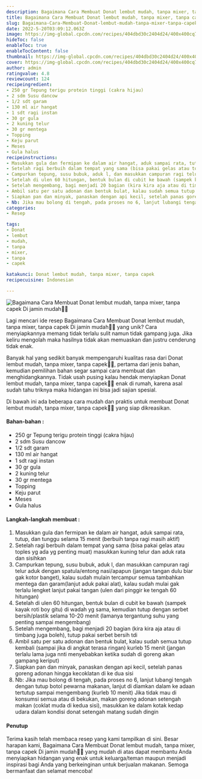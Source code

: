 ```yaml
---
description: Bagaimana Cara Membuat Donat lembut mudah, tanpa mixer, tanpa capek Di jamin mudah"
title: Bagaimana Cara Membuat Donat lembut mudah, tanpa mixer, tanpa capek Di jamin mudah
slug: Bagaimana-Cara-Membuat-Donat-lembut-mudah-tanpa-mixer-tanpa-capek-Di-jamin-mudah
date: 2022-5-20T03:09:12.063Z
image: https://img-global.cpcdn.com/recipes/404dbd30c2404d24/400x400cq70/photo.jpg
hideToc: false
enableToc: true
enableTocContent: false
thumbnail: https://img-global.cpcdn.com/recipes/404dbd30c2404d24/400x400cq70/photo.jpg
cover: https://img-global.cpcdn.com/recipes/404dbd30c2404d24/400x400cq70/photo.jpg
author: admin
ratingvalue: 4.8
reviewcount: 124
recipeingredient:
- 250 gr Tepung terigu protein tinggi (cakra hijau)
- 2 sdm Susu dancow
- 1/2 sdt garam
- 130 ml air hangat
- 1 sdt ragi instan
- 30 gr gula
- 2 kuning telur
- 30 gr mentega
- Topping
- Keju parut
- Meses
- Gula halus
recipeinstructions:
- Masukkan gula dan fermipan ke dalam air hangat, aduk sampai rata, tutup, dan tunggu selama 15 menit (berbuih tanpa ragi masih aktif)
- Setelah ragi berbuih dalam tempat yang sama (bisa pakai gelas atau toples yg ada yg penting muat) masukkan kuning telur dan aduk rata dan sisihkan
- Campurkan tepung, susu bubuk, aduk l, dan masukkan campuran ragi telur aduk dengan spatula/entong nasi/apapun (jangan tangan dulu biar gak kotor banget), kalau sudah mulain tercampur semua tambahkan mentega dan garam(lanjut aduk pakai alat), kalau sudah mulai gak terlalu lengket lanjut pakai tangan (ulen dari pinggir ke tengah 60 hitungan)
- Setelah di ulen 60 hitungan, bentuk bulan di cubit ke bawah (sampek kayak roti boy gitu) di wadah yg sama, kemudian tutup dengan serbet bersih/plastik selama 10-20 menit (lamanya tergantung suhu yang penting sampai mengembang)
- Setelah mengembang, bagi menjadi 20 bagian (kira kira aja atau di timbang juga boleh), tutup pakai serbet bersih tdi
- Ambil satu per satu adonan dan bentuk bulat, kalau sudah semua tutup kembali (sampai jika di angkat terasa ringan) kurleb 15 menit (jangan terlalu lama juga nnti menyebabkan ketika sudah di goreng akan gampang keriput)
- Siapkan pan dan minyak, panaskan dengan api kecil, setelah panas goreng adonan hingga kecoklatan di ke dua sisi
- Nb: Jika mau bolong di tengah, pada proses no 6, lanjut lubangi tengah dengan tutup botol pewarna makanan, lanjut di diamkan dalam ke adaan tertutup sampai mengembang (kurleb 10 menit) Jika tidak mau di konsumsi semua atau di bekukan, makan goreng adonan setengah makan (coklat muda di kedua sisi), masukkan ke dalam kotak kedap udara dalam kondisi donat setengah matang sudah dingin
categories:
- Resep

tags:
- Donat
- lembut
- mudah,
- tanpa
- mixer,
- tanpa
- capek

katakunci: Donat lembut mudah, tanpa mixer, tanpa capek
recipecuisine: Indonesian

---
```


![Bagaimana Cara Membuat Donat lembut mudah, tanpa mixer, tanpa capek Di jamin mudah👩‍🍳](https://img-global.cpcdn.com/recipes/404dbd30c2404d24/400x400cq70/photo.jpg)

Lagi mencari ide resep Bagaimana Cara Membuat Donat lembut mudah, tanpa mixer, tanpa capek Di jamin mudah👩‍🍳 yang unik? Cara menyiapkannya memang tidak terlalu sulit namun tidak gampang juga. Jika keliru mengolah maka hasilnya tidak akan memuaskan dan justru cenderung tidak enak.

Banyak hal yang sedikit banyak mempengaruhi kualitas rasa dari Donat lembut mudah, tanpa mixer, tanpa capek👩‍🍳, pertama dari jenis bahan, kemudian pemilihan bahan segar sampai cara membuat dan menghidangkannya. Tidak usah pusing kalau hendak menyiapkan Donat lembut mudah, tanpa mixer, tanpa capek👩‍🍳 enak di rumah, karena asal sudah tahu triknya maka hidangan ini bisa jadi sajian spesial.

Di bawah ini ada beberapa cara mudah dan praktis untuk membuat Donat lembut mudah, tanpa mixer, tanpa capek👩‍🍳 yang siap dikreasikan.

<!--inarticleads1-->

#### Bahan-bahan :

- 250 gr Tepung terigu protein tinggi (cakra hijau)
- 2 sdm Susu dancow
- 1/2 sdt garam
- 130 ml air hangat
- 1 sdt ragi instan
- 30 gr gula
- 2 kuning telur
- 30 gr mentega
- Topping
- Keju parut
- Meses
- Gula halus

<!--inarticleads2-->

#### Langkah-langkah membuat :

1. Masukkan gula dan fermipan ke dalam air hangat, aduk sampai rata, tutup, dan tunggu selama 15 menit (berbuih tanpa ragi masih aktif)
1. Setelah ragi berbuih dalam tempat yang sama (bisa pakai gelas atau toples yg ada yg penting muat) masukkan kuning telur dan aduk rata dan sisihkan
1. Campurkan tepung, susu bubuk, aduk l, dan masukkan campuran ragi telur aduk dengan spatula/entong nasi/apapun (jangan tangan dulu biar gak kotor banget), kalau sudah mulain tercampur semua tambahkan mentega dan garam(lanjut aduk pakai alat), kalau sudah mulai gak terlalu lengket lanjut pakai tangan (ulen dari pinggir ke tengah 60 hitungan)
1. Setelah di ulen 60 hitungan, bentuk bulan di cubit ke bawah (sampek kayak roti boy gitu) di wadah yg sama, kemudian tutup dengan serbet bersih/plastik selama 10-20 menit (lamanya tergantung suhu yang penting sampai mengembang)
1. Setelah mengembang, bagi menjadi 20 bagian (kira kira aja atau di timbang juga boleh), tutup pakai serbet bersih tdi
1. Ambil satu per satu adonan dan bentuk bulat, kalau sudah semua tutup kembali (sampai jika di angkat terasa ringan) kurleb 15 menit (jangan terlalu lama juga nnti menyebabkan ketika sudah di goreng akan gampang keriput)
1. Siapkan pan dan minyak, panaskan dengan api kecil, setelah panas goreng adonan hingga kecoklatan di ke dua sisi
1. Nb: Jika mau bolong di tengah, pada proses no 6, lanjut lubangi tengah dengan tutup botol pewarna makanan, lanjut di diamkan dalam ke adaan tertutup sampai mengembang (kurleb 10 menit) Jika tidak mau di konsumsi semua atau di bekukan, makan goreng adonan setengah makan (coklat muda di kedua sisi), masukkan ke dalam kotak kedap udara dalam kondisi donat setengah matang sudah dingin

#### Penutup

Terima kasih telah membaca resep yang kami tampilkan di sini. Besar harapan kami, Bagaimana Cara Membuat Donat lembut mudah, tanpa mixer, tanpa capek Di jamin mudah👩‍🍳 yang mudah di atas dapat membantu Anda menyiapkan hidangan yang enak untuk keluarga/teman maupun menjadi inspirasi bagi Anda yang berkeinginan untuk berjualan makanan. Semoga bermanfaat dan selamat mencoba!